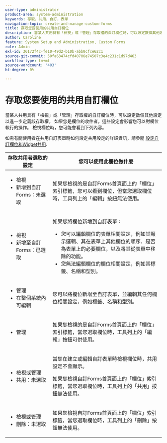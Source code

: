 ```yaml
---
user-type: administrator
product-area: system-administration
keywords: 存取，共用，自訂，表單
navigation-topic: create-and-manage-custom-forms
title: 存取您要使用的共用自訂欄位
description: 當某人共用具有「檢視」或「管理」存取權的自訂欄位時，可以設定數個其他設定以進一步定義該存取權。 如果您是欄位的收件者，這些設定會影響您可以對欄位執行的操作。 檢視欄位時，您可能會看到下列內容。
author: Caroline
feature: System Setup and Administration, Custom Forms
role: Admin
exl-id: 36172f4c-fe10-49d2-b10b-abb0cfce62c1
source-git-commit: 50fa63474cfd40706e74507c3e4c231c1d97d463
workflow-type: tm+mt
source-wordcount: '403'
ht-degree: 0%

---
```


# 存取您要使用的共用自訂欄位

當某人共用具有「檢視」或「管理」存取權的自訂欄位時，可以設定數個其他設定以進一步定義該存取權。 如果您是欄位的收件者，這些設定會影響您可以對欄位執行的操作。 檢視欄位時，您可能會看到下列內容。

如需有關使用者在共用自訂表單時如何設定共用設定的詳細資訊，請參閱 [設定自訂欄位和Widget共用](../../../administration-and-setup/customize-workfront/create-manage-custom-forms/configure-sharing-for-a-custom-field.md).

<table style="table-layout:auto"> 
 <col> 
 <col> 
 <thead> 
  <tr> 
   <th>存取共用者選取的設定</th> 
   <th>您可以使用此欄位做什麼</th> 
  </tr> 
 </thead> 
 <tbody> 
  <tr> 
   <td> 
    <ul> 
     <li>檢視</li> 
     <li>新增到自訂Forms：未選取</li> 
    </ul> </td> 
   <td> <p>如果您檢視的是自訂Forms首頁面上的「欄位」索引標籤，您可以看到欄位，但當您選取欄位時，工具列上的「編輯」按鈕無法使用。</p> </td> 
  </tr> 
  <tr> 
   <td> 
    <ul> 
     <li>檢視</li> 
     <li>新增至自訂Forms：已選取</li> 
    </ul> </td> 
   <td> <p>如果您將欄位新增到自訂表單：</p> 
    <ul> 
     <li>您可以編輯欄位的表單相關設定，例如其顯示邏輯、其在表單上其他欄位的順序、是否為表單上的必要欄位，以及將其從表單中移除的功能。</li> 
     <li>您無法編輯欄位的欄位相關設定，例如其標籤、名稱和型別。</li> 
    </ul> </td> 
  </tr> 
  <tr> 
   <td> 
    <ul> 
     <li>管理</li> 
     <li>在整個系統內可編輯</li> 
    </ul> </td> 
   <td>您可以將欄位新增至自訂表單，並編輯其任何欄位相關設定，例如標籤、名稱和型別。</td> 
  </tr> 
  <tr> 
   <td> 
    <ul> 
     <li>管理</li> 
    </ul> </td> 
   <td> <p>如果您檢視的是自訂Forms首頁面上的「欄位」索引標籤，當您選取欄位時，工具列上的「編輯」按鈕可供使用。</p> </td> 
  </tr> 
  <tr> 
   <td> 
    <ul> 
     <li>檢視或管理</li> 
     <li>共用：未選取</li> 
    </ul> </td> 
   <td> <p>當您在建立或編輯自訂表單時檢視欄位時，共用設定不會顯示。</p> <p>如果您檢視自訂Forms首頁面上的「欄位」索引標籤，當您選取欄位時，工具列上的「共用」按鈕無法使用。</p> </td> 
  </tr> 
  <tr> 
   <td> 
    <ul> 
     <li>檢視或管理</li> 
     <li>刪除：未選取</li> 
    </ul> </td> 
   <td> <p>如果您檢視自訂Forms首頁面上的「欄位」索引標籤，當您選取欄位時，工具列上的「刪除」按鈕無法使用。</p> </td> 
  </tr> 
 </tbody> 
</table>
